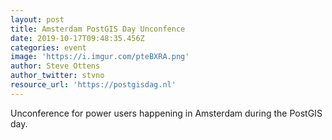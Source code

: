 ```yaml
---
layout: post
title: Amsterdam PostGIS Day Unconfence
date: 2019-10-17T09:48:35.456Z
categories: event
image: 'https://i.imgur.com/pteBXRA.png'
author: Steve Ottens
author_twitter: stvno
resource_url: 'https://postgisdag.nl'
---
```

Unconference for power users happening in Amsterdam during the PostGIS day.
